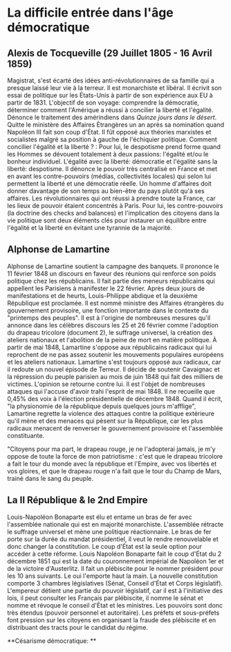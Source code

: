 
# La difficile entrée dans l'âge démocratique

## Alexis de Tocqueville (29 Juillet 1805 - 16 Avril 1859)

Magistrat, s'est écarté des idées anti-révolutionnaires de sa famille qui a presque laissé leur vie à la terreur. Il est monarchiste et libéral. Il écrivit son essai de politique sur les États-Unis à partir de son expérience aux EU à partir de 1831. L'objectif de son voyage: comprendre la démocratie, déterminer comment l'Amérique a réussi à concilier la liberté et l'égalité. Dénonce le traitement des amérindiens dans *Quinze jours dans le désert*. Quitte le ministère des Affaires Étrangères un an après sa nomination quand Napoléon III fait son coup d'État. Il fût opposé aux théories marxistes et socialistes malgré sa position à gauche de l'échiquier politique.
Comment concilier l'égalité et la liberté ? : 
Pour lui, le despotisme prend forme quand les Hommes se dévouent totalement à deux passions: l'égalité et/ou le bonheur individuel. L'égalité avec la liberté: démocratie et l'égalité sans la liberté: despotisme. Il dénonce le pouvoir très centralisé en France et met en avant les contre-pouvoirs (médias, collectivités locales) qui selon lui permettent la liberté et une démocratie réelle. Un homme d'affaires doit donner davantage de son temps au bien-être du pays plutôt qu'à ses affaires. Les révolutionnaires qui ont réussi à prendre toute la France, car les lieux de pouvoir étaient concentrés à Paris. Pour lui, les contre-pouvoirs (la doctrine des checks and balances) et l'implication des citoyens dans la vie politique sont deux éléments clés pour instaurer un équilibre entre l'égalité et la liberté en évitant une tyrannie de la majorité. 

## Alphonse de Lamartine

Alphonse de Lamartine soutient la campagne des banquets. Il prononce le 11 février 1848 un discours en faveur des réunions qui renforce son poids politique chez les républicains. Il fait partie des meneurs républicains qui appellent les Parisiens à manifester le 22 février. Après deux jours de manifestations et de heurts, Louis-Philippe abdique et la deuxième République est proclamée. Il est nommé ministre des Affaires étrangères du gouvernement provisoire, une fonction importante dans le contexte du "printemps des peuples". Il est à l'origine de nombreuses mesures qu'il annonce dans les célèbres discours les 25 et 26 février comme l'adoption du drapeau tricolore (document 2), le suffrage universel, la création des ateliers nationaux et l'abolition de la peine de mort en matière politique. À partir de mai 1848, Lamartine s'oppose aux républicains radicaux qui lui reprochent de ne pas assez soutenir les mouvements populaires européens et les ateliers nationaux. Lamartine s'est toujours opposé aux radicaux, car il redoute un nouvel épisode de Terreur. Il décide de soutenir Cavaignac et la répression du peuple parisien au mois de juin 1848 qui fait des milliers de victimes. L'opinion se retourne contre lui. Il est l'objet de nombreuses attaques qui l'accuse d'avoir trahi l'esprit de mai 1848. Il ne recueille que 0,45% des voix à l'élection présidentielle de décembre 1848. Quand il écrit, "la physionomie de la république depuis quelques jours m'afflige", Lamartine regrette la violence des attaques contre la politique extérieure qu'il mène et des menaces qui pèsent sur la République, car les plus radicaux menacent de renverser le gouvernement provisoire et l'assemblée constituante.

"Citoyens pour ma part, le drapeau rouge, je ne l'adopterai jamais, je m'y oppose de toute la force de mon patriotisme : c'est que le drapeau tricolore a fait le tour du monde avec la république et l'Empire, avec vos libertés et vos gloires, et que le drapeau rouge n'a fait que le tour du Champ de Mars, trainé dans le sang du peuple. 

## La II République & le 2nd Empire

Louis-Napoléon Bonaparte est élu et entame un bras de fer avec l'assemblée nationale qui est en majorité monarchiste. L'assemblée rétracte le suffrage universel et mène une politique réactionnaire. Le bras de fer porte sur la durée du mandat présidentiel, il veut le rendre renouvelable et donc changer la constitution. Le coup d'État est la seule option pour accéder à cette réforme. Louis Napoléon Bonaparte fait le coup d'État du 2 décembre 1851 qui est la date du couronnement impérial de Napoléon 1er et de la victoire d'Austerlitz. Il fait un plébiscite pour le nommer président pour les 10 ans suivants. Le oui l'emporte haut la main. La nouvelle constitution comporte 3 chambres législatives (Sénat, Conseil d'État et Corps législatif). L'empereur détient une partie du pouvoir législatif, car il est à l'initiative des lois, il peut consulter les Français par plébiscite, il nomme le sénat et nomme et révoque le conseil d'État et les ministres.  Les pouvoirs sont donc très étendus (pouvoir personnel et autoritaire). Les préfets et sous-préfets font pression sur les citoyens en organisant la fraude des plébiscite et en distribuant des tracts pour le candidat du régime. 

**Césarisme démocratique: ** 
<!--stackedit_data:
eyJoaXN0b3J5IjpbMTE3NjAzNjgxNywyMDEwNjQ5MTkwLC04MT
U5NDUzNDIsLTE0NTk0Njk1NDIsMTY4NjYwNzEyNiwtNjE3MDc5
NTMzLDQ3OTM0NjU2MSwxMDQ3MzA0Njc4LDE3MzIwNTE1MjksMT
c0MTU5MzQyOSwtODM1Njg3MTU0LC04MzU2ODcxNTRdfQ==
-->